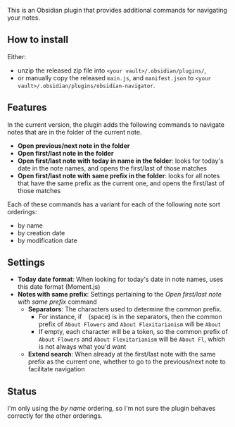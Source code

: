 This is an Obsidian plugin that provides additional commands for navigating your notes.

## How to install

Either:

 - unzip the released zip file into `<your vault>/.obsidian/plugins/`,
 - or manually copy the released `main.js`, and `manifest.json` to `<your vault>/.obsidian/plugins/obsidian-navigator`.

## Features

In the current version, the plugin adds the following commands to navigate notes that are in the folder of the current note.

 - **Open previous/next note in the folder**
 - **Open first/last note in the folder**
 - **Open first/last note with today in name in the folder**: looks for today's date in the note names, and opens the first/last of those matches
 - **Open first/last note with same prefix in the folder**: looks for all notes that have the same prefix as the current one, and opens the first/last of those matches

Each of these commands has a variant for each of the following note sort orderings:

 - by name
 - by creation date
 - by modification date

## Settings

 - **Today date format**: When looking for today's date in note names, uses this date format (Moment.js)
 - **Notes with same prefix**: Settings pertaining to the _Open first/last note with same prefix_ command
 	- **Separators**: The characters used to determine the common prefix.
 		- For instance, if ` ` (space) is in the separators, then the common prefix of `About Flowers` and `About Flexitarianism` will be `About`
 		- If empty, each character will be a token, so the common prefix of `About Flowers` and `About Flexitarianism` will be `About Fl`, which is not always what you'd want
 	- **Extend search**: When already at the first/last note with the same prefix as the current one, whether to go to the previous/next note to facilitate navigation

## Status

I'm only using the _by name_ ordering, so I'm not sure the plugin behaves correctly for the other orderings.
